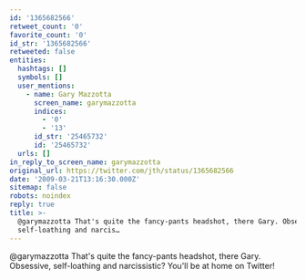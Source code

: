 ```yaml
---
id: '1365682566'
retweet_count: '0'
favorite_count: '0'
id_str: '1365682566'
retweeted: false
entities:
  hashtags: []
  symbols: []
  user_mentions:
    - name: Gary Mazzotta
      screen_name: garymazzotta
      indices:
        - '0'
        - '13'
      id_str: '25465732'
      id: '25465732'
  urls: []
in_reply_to_screen_name: garymazzotta
original_url: https://twitter.com/jth/status/1365682566
date: '2009-03-21T13:16:30.000Z'
sitemap: false
robots: noindex
reply: true
title: >-
  @garymazzotta That's quite the fancy-pants headshot, there Gary. Obsessive,
  self-loathing and narcis…
---
```


@garymazzotta That's quite the fancy-pants headshot, there Gary. Obsessive, self-loathing and narcissistic? You'll be at home on Twitter!